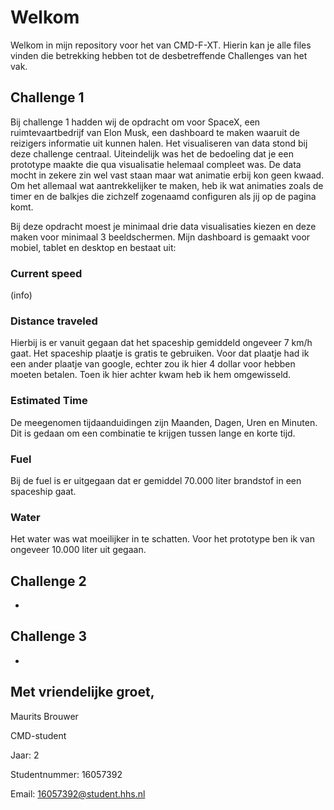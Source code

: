 # Welkom

Welkom in mijn repository voor het van CMD-F-XT. Hierin kan je alle files vinden die betrekking hebben tot de desbetreffende Challenges van het vak.

## Challenge 1

Bij challenge 1 hadden wij de opdracht om voor SpaceX, een ruimtevaartbedrijf van Elon Musk, een dashboard te maken waaruit de reizigers informatie uit kunnen halen. Het visualiseren van data stond bij deze challenge centraal. Uiteindelijk was het de bedoeling dat je een prototype maakte die qua visualisatie helemaal compleet was. De data mocht in zekere zin wel vast staan maar wat animatie erbij kon geen kwaad. Om het allemaal wat aantrekkelijker te maken, heb ik wat animaties zoals de timer en de balkjes die zichzelf zogenaamd configuren als jij op de pagina komt.


Bij deze opdracht moest je minimaal drie data visualisaties kiezen en deze maken voor minimaal 3 beeldschermen. Mijn dashboard is gemaakt voor mobiel, tablet en desktop en bestaat uit:


### Current speed


(info)

### Distance traveled


Hierbij is er vanuit gegaan dat het spaceship gemiddeld ongeveer 7 km/h gaat. Het spaceship plaatje is gratis te gebruiken. Voor dat plaatje had ik een ander plaatje van google, echter zou ik hier 4 dollar voor hebben moeten betalen. Toen ik hier achter kwam heb ik hem omgewisseld.

### Estimated Time


De meegenomen tijdaanduidingen zijn Maanden, Dagen, Uren en Minuten. Dit is gedaan om een combinatie te krijgen tussen lange en korte tijd.

### Fuel


Bij de fuel is er uitgegaan dat er gemiddel 70.000 liter brandstof in een spaceship gaat. 

### Water


Het water was wat moeilijker in te schatten. Voor het prototype ben ik van ongeveer 10.000 liter uit gegaan.




## Challenge 2

-

## Challenge 3

-

## Met vriendelijke groet,

Maurits Brouwer

CMD-student

Jaar: 2

Studentnummer: 16057392

Email: 16057392@student.hhs.nl

